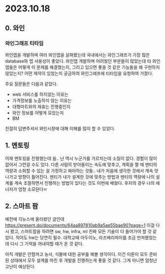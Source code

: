 # 2023.10.18

## 0. 와인

### 와인그래프 티타임

와인앱을 개발하며 여러 와인앱을 살펴봤는데 국내에서는 와인그래프가 가장 많은 database와 앱 사용성이 좋았다. 와인앱 개발하며 어려웠던 부분들이 많았는데 타 와인앱들은 어떻게 이 문제를 해결했는지, 그리고 있으면 좋을 것 같은 기능들을 왜 구현하지 않았는지? 어떤 제약이 있었는지 궁금하여 와인그래프에 티타임을 요청하여 가졌다.

주요 질문들은 다음과 같았다.

- web 서비스를 하지않는 이유는
- 가격정보를 노출하지 않는 이유는
- 대형마트와의 제휴는 진행중인지
- 와인 정보를 어떻게 모았는지
- BM

친절히 답변주셔서 와인시장에 대해 이해를 많이 할 수 있었다.

## 1. 멘토링

어제 멘토링을 진행했는데 음.. 난 역시 누군가를 가르치는데 소질이 없다. 경험이 많이 없어서 그런걸 수도 있다. 다른 사람의 받아들이는 속도에 맞추고, 계획을 짤 때 멘티의 역량과 소화할 수 있는 걸 가정하고 짜야하는 것들.. 내가 처음에 생각한 것에서 계속 엇나가고 방향이 틀어진다. 멘티가 내가 설계한 것에 맞추는 방법과 멘티의 역량에 나의 설계를 계속 조절하면서 진행하는 방법이 있다는 것도 이번에 배웠다. 후자의 경우 나의 에너지가 엄청 소모된다ㅠ

## 2. 스마트 팜

예전에 긱뉴스에 올라왔던 글인데 https://present.do/documents/64aa897810ab9a5ae55bae90?page=1 이걸 다시 봤고, 스마트팜을 하려면 sw, hw, infra, ml 진짜 모든 기술이 다 들어가야 할 것 같았다. 적어도 hw는 당연히 필수. 대학교때 아두이노, 라즈베리파이를 조금 만져봤었는데 다시 그 기억을 꺼내야할 때가 온 것 같다.

아직 개발은 안할꺼고 농사, 식물에 대한 공부를 해볼 생각이다. 이건 이론이 모두 준비된 상태에서 모두 설계를 마친 후 개발을 진행하는게 좋을 것 같다. 그게 아니면 엄청난 고난이 예상된다.
